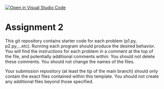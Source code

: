 [![Open in Visual Studio Code](https://classroom.github.com/assets/open-in-vscode-f059dc9a6f8d3a56e377f745f24479a46679e63a5d9fe6f495e02850cd0d8118.svg)](https://classroom.github.com/online_ide?assignment_repo_id=6935522&assignment_repo_type=AssignmentRepo)
# Assignment 2
This git repository contains starter code for each problem (p1.py, p2.py,...etc).  Running each program should produce the desired behavior.  You will find the instructions for each problem in a comment at the top of the file, and potentially additional comments within.  You should not delete these comments.  You should not change the names of the files.  

Your submission repository (at least the tip of the main branch) should only contain the exact files contained within this template.  You should not create any additional files beyond those specified.  